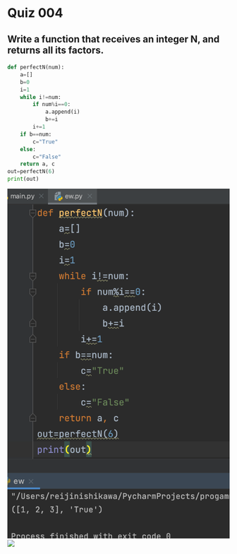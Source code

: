 # Quiz 004
## Write a function that receives an integer N, and returns all its factors. 

```.py
def perfectN(num):
    a=[]
    b=0
    i=1
    while i!=num:
        if num%i==0:
            a.append(i)
            b+=i
        i+=1
    if b==num:
        c="True"
    else:
        c="False"
    return a, c
out=perfectN(6)
print(out)
```
![](quiz004out.png)
![](quiz004flow.jpeg)
